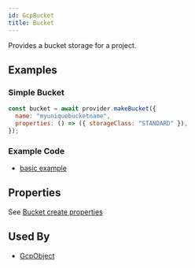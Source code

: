 ```yaml
---
id: GcpBucket
title: Bucket
---
```


Provides a bucket storage for a project.

## Examples

### Simple Bucket

```js
const bucket = await provider.makeBucket({
  name: "myuniquebucketname",
  properties: () => ({ storageClass: "STANDARD" }),
});
```

### Example Code

- [basic example](https://github.com/grucloud/grucloud/blob/master/examples/google/storage/simple/iac.js#L7)

## Properties

See [Bucket create properties](https://cloud.google.com/storage/docs/json_api/v1/buckets/insert#request-body)

## Used By

- [GcpObject](./GcpObject)
